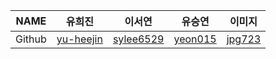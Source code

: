 
|NAME|유희진          |이서연    |유승연          |이미지            |
|---|---|---|---|---|
|Github|[yu-heejin](https://github.com/yu-heejin)|[sylee6529](https://github.com/sylee6529)|[yeon015](https://github.com/yeon015)|[jpg723](https://github.com/jpg723)  
